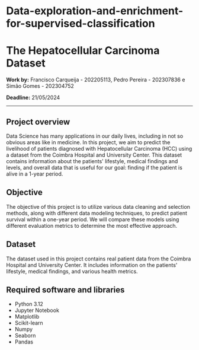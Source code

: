 # Data-exploration-and-enrichment-for-supervised-classification
# The Hepatocellular Carcinoma Dataset

**Work by:** Francisco Carqueija - 202205113, Pedro Pereira - 202307836 e Simão Gomes - 202304752 

**Deadline:** 21/05/2024

---

## Project overview

Data Science has many applications in our daily lives, including in not so obvious areas like in medicine. In this project, we aim to predict the livelihood of patients diagnosed with Hepatocellular Carcinoma (HCC) using a dataset from the Coimbra Hospital and University Center. This dataset contains information about the patients' lifestyle, medical findings and levels, and overall data that is useful for our goal: finding if the patient is alive in a 1-year period.

## Objective

The objective of this project is to utilize various data cleaning and selection methods, along with different data modeling techniques, to predict patient survival within a one-year period. We will compare these models using different evaluation metrics to determine the most effective approach.

## Dataset

The dataset used in this project contains real patient data from the Coimbra Hospital and University Center. It includes information on the patients' lifestyle, medical findings, and various health metrics.

## Required software and libraries

- Python 3.12
- Jupyter Notebook
- Matplotlib
- Scikit-learn
- Numpy
- Seaborn
- Pandas
